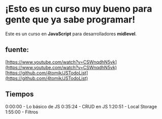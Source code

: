 # ¡Esto es un curso muy bueno para gente que ya sabe programar!

Este es un curso en **JavaScript** para desarrolladores **midlevel**.

## fuente:

[https://www.youtube.com/watch?v=CSWnqdhN5vk](https://www.youtube.com/watch?v=CSWnqdhN5vk)
[https://github.com/4tomik/JSTodoList](https://github.com/4tomik/JSTodoList)

## Tiempos

0:00:00​ - Lo básico de JS
0:35:24​ - CRUD en JS
1:20:51​ - Local Storage
1:55:00​ - Filtros

